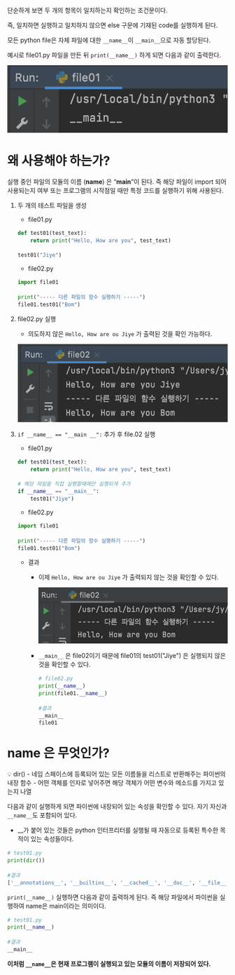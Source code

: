 단순하게 보면 두 개의 항목이 일치하는지 확인하는 조건문이다.

즉, 일치하면 실행하고 일치하지 않으면 else 구문에 기재된 code를 실행하게 된다.

모든 python file은 자체 파일에 대한 `__name__`이 `__main__`으로 자동 할당된다.

예시로 file01.py 파일을 만든 뒤 `print(__name__)` 하게 되면 다음과 같이 출력한다.

![](../../../screenshot/20220626_1.png)

# 왜 사용해야 하는가?

실행 중인 파일의 모듈의 이름 (__name__) 은 “__main__”이 된다. 즉 해당 파일이 import 되어 사용되는지 여부 또는 프로그램의 시작점일 때만 특정 코드를 실행하기 위해 사용된다. 

1. 두 개의 테스트 파일을 생성
    - file01.py
    
    ```python
    def test01(test_text):
        return print("Hello, How are you", test_text)
    
    test01("Jiye")
    ```
    
    - file02.py
    
    ```python
    import file01
    
    print("----- 다른 파일의 함수 실행하기 -----")
    file01.test01("Bom")
    ```
    
2. file02.py 실행
    - 의도하지 않은 `Hello, How are ou Jiye` 가 출력된 것을 확인 가능하다.
    
    ![](../../../screenshot/20220626_2.png)
    
3. `if __name__ == "__main __":` 추가 후 file.02 실행
    - file01.py
    
    ```python
    def test01(test_text):
        return print("Hello, How are you", test_text)
    
    # 해당 파일을 직접 실행할때에만 실행되게 추가 
    if __name__ == "__main__":
        test01("Jiye")
    ```
    
    - file02.py
    
    ```python
    import file01
    
    print("----- 다른 파일의 함수 실행하기 -----")
    file01.test01("Bom")
    ```
    
    - 결과
        - 이제 `Hello, How are ou Jiye` 가 출력되지 않는 것을 확인할 수 있다.

          ![](../../../screenshot/20220626_3.png)
            
        - `__main__` 은 file02이기 때문에 file01의  test01("Jiye") 은 실행되지 않은 것을 확인할 수 있다.
            
            ```python
            # file02.py
            print(__name__)
            print(file01.__name__)
            
            #결과
            __main__
            file01
            ```
            

# __name__ 은 무엇인가?

<aside>
💡 dir()
- 네임 스페이스에 등록되어 있는 모든 이름들을 리스트로 반환해주는 파이썬의 내장 함수 
- 어떤 객체를 인자로 넣어주면 해당 객체가 어떤 변수와 메소드를 가지고 있는지 나열

</aside>

다음과 같이 실행하게 되면 파이썬에 내장되어 있는 속성을 확인할 수 있다. 자기 자신과 `__name__`도 포함되어 있다.

- __가 붙어 있는 것들은 python 인터프리터를 실행될 때 자동으로 등록된 특수한 목적이 있는 속성들이다.

```python
# test01.py
print(dir())

#결과
['__annotations__', '__builtins__', '__cached__', '__doc__', '__file__', '__loader__', '__name__', '__package__', '__spec__', 'test01']
```

`print(__name__)` 실행하면 다음과 같이 출력하게 된다. 즉 해당 파일에서 파이썬을 실행하여 name은 main이라는 의미이다.

```python
# test01.py
print(__name__)

#결과
__main__
```

**이처럼 `__name__`은 현재 프로그램이 실행되고 있는 모듈의 이름이 저장되어 있다.**